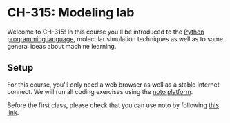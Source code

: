 # CH-315: Modeling lab

Welcome to CH-315! In this course you'll be introduced to the [Python programming language](https://www.python.org/), molecular simulation techniques as well as to some general ideas about machine learning. 

## Setup
For this course, you'll only need a web browser as well as a stable internet connect. We will run all coding exercises using the [noto platform](https://www.epfl.ch/education/educational-initiatives/cede/digitaltools/jupyter-notebooks-for-education/).

Before the first class, please check that you can use noto by following [this link](https://noto.epfl.ch/hub/user-redirect/git-pull?repo=https%3A%2F%2Fgithub.com%2Flsmo-epfl%2Fch-315.git&urlpath=lab%2Ftree%2Fch-315.git%2F01_hello_world.ipynb%3Fautodecode&branch=main).